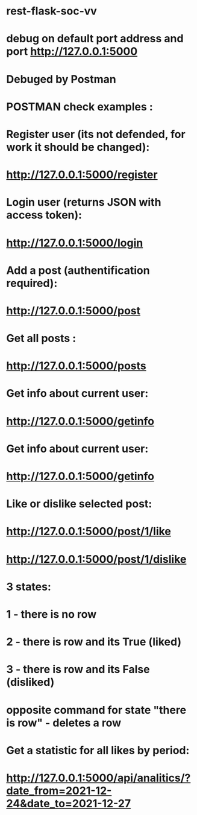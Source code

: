 # rest-flask-soc-vv

# debug on default port address and port http://127.0.0.1:5000

# Debuged by Postman

# POSTMAN check examples :

# Register user (its not defended, for work it should be changed):
# http://127.0.0.1:5000/register

# Login user (returns JSON with access token):
# http://127.0.0.1:5000/login

# Add a post (authentification required):
# http://127.0.0.1:5000/post

# Get all posts :
# http://127.0.0.1:5000/posts

# Get info about current user:
# http://127.0.0.1:5000/getinfo

# Get info about current user:
# http://127.0.0.1:5000/getinfo

# Like or dislike selected post:
# http://127.0.0.1:5000/post/1/like
# http://127.0.0.1:5000/post/1/dislike
# 3 states:
# 1 - there is no row
# 2 - there is row and its True (liked)
# 3 - there is row and its False (disliked)
# opposite command for state "there is row" - deletes a row

# Get a statistic for all likes by period:
# http://127.0.0.1:5000/api/analitics/?date_from=2021-12-24&date_to=2021-12-27